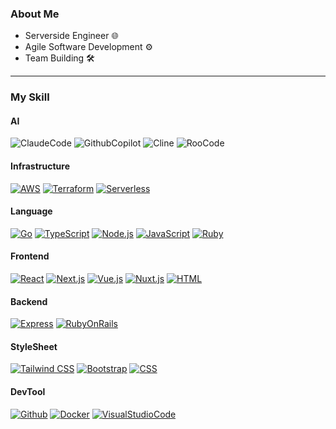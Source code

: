 ### About Me

- Serverside Engineer 🌐
- Agile Software Development ⚙️
- Team Building 🛠️

---

<!--
https://qiita.com/twrcd1227/items/cb6534112bbdeb74ae10
<p align="left"> 
  <img alt="Top Langs" height="150px" src="https://github-readme-stats.vercel.app/api/top-langs/?username=NaokiIshimura&layout=compact&count_private=true&show_icons=true&theme=tokyonight" />
  <img alt="github stats" height="150px" src="https://github-readme-stats.vercel.app/api?username=NaokiIshimura&count_private=true&show_icons=true&show_icons=true&theme=tokyonight" />
</p>
---
-->

### My Skill
<!--
#### Currently studying...
-->
#### AI
![ClaudeCode](https://img.shields.io/badge/-ClaudeCode-000000.svg?logo=claude&style=flat-square&logoColor=white)
![GithubCopilot](https://img.shields.io/badge/-GithubCopilot-000000.svg?logo=githubcopilot&style=flat-square&logoColor=white)
![Cline](https://img.shields.io/badge/-Cline-000000.svg?logo=cline&style=flat-square&logoColor=white)
![RooCode](https://img.shields.io/badge/-RooCode-000000.svg?logo=roocodestyle=flat-square&logoColor=white)


#### Infrastructure
[![AWS](https://custom-icon-badges.demolab.com/badge/AWS-%23FF9900.svg?logo=aws&logoColor=white)](https://aws.amazon.com/jp/)
[![Terraform](https://img.shields.io/badge/-Terraform-844FBA.svg?logo=terraform&style=flat-square&logoColor=white)](https://www.docker.com/)
[![Serverless](https://img.shields.io/badge/-Serverless-FD5750.svg?logo=Serverless&style=flat-square&logoColor=white)](https://www.serverless.com/)

#### Language
[![Go](https://img.shields.io/badge/-Go-00ADD8.svg?logo=Go&style=flat-square&logoColor=white)](https://go.dev/)
[![TypeScript](https://img.shields.io/badge/-TypeScript-3178C6.svg?logo=TypeScript&style=flat-square&logoColor=white)](https://www.typescriptlang.org/)
[![Node.js](https://img.shields.io/badge/-Node.js-339933.svg?logo=Node.js&style=flat-square&logoColor=black)](https://developer.mozilla.org/en-US/docs/Web/JavaScript)
[![JavaScript](https://img.shields.io/badge/-JavaScript-F7DF1E.svg?logo=javascript&style=flat-square&logoColor=black)](https://developer.mozilla.org/en-US/docs/Web/JavaScript)
[![Ruby](https://img.shields.io/badge/-Ruby-CC342D.svg?logo=ruby&style=flat-square&logoColor=white)](https://www.ruby-lang.org/)

#### Frontend
[![React](https://img.shields.io/badge/-React-61DAFB.svg?logo=react&style=flat-square&logoColor=white)](https://ja.react.dev/)
[![Next.js](https://img.shields.io/badge/-Next.js-000000.svg?logo=next.js&style=flat-square&logoColor=white)](https://nextjs.org/)
[![Vue.js](https://img.shields.io/badge/-Vue.js-4FC08D.svg?logo=vue.js&style=flat-square&logoColor=white)](https://ja.vuejs.org/)
[![Nuxt.js](https://img.shields.io/badge/-Nuxt.js-00DC82.svg?logo=nuxt.js&style=flat-square&logoColor=white)](https://nuxt.com/)
[![HTML](https://img.shields.io/badge/-HTML5-E34F26.svg?logo=html5&style=flat-square&logoColor=white)](https://developer.mozilla.org/en-US/docs/Web/Guide/HTML)

#### Backend
[![Express](https://img.shields.io/badge/-Express-000000.svg?logo=express&style=flat-square&logoColor=white)](https://expressjs.com/ja/)
[![RubyOnRails](https://img.shields.io/badge/-Ruby%20on%20Rails-CC0000.svg?logo=ruby-on-rails&style=flat-square&logoColor=white)](https://rubyonrails.org/)

#### StyleSheet
[![Tailwind CSS](https://img.shields.io/badge/-Tailwind%20CSS-06B6D4.svg?logo=Tailwind-css&style=flat-square&logoColor=white)](https://tailwindcss.com/)
[![Bootstrap](https://img.shields.io/badge/-Bootstrap-7952B3.svg?logo=bootstrap&style=flat-square&logoColor=white)](https://getbootstrap.jp/)
[![CSS](https://img.shields.io/badge/-CSS3-1572B6.svg?logo=css3&style=flat-square&logoColor=white)](https://developer.mozilla.org/en-US/docs/Web/CSS)

#### DevTool
[![Github](https://img.shields.io/badge/-Github-181717.svg?logo=github&style=flat-square&logoColor=white)]()
[![Docker](https://img.shields.io/badge/-Docker-2496ED.svg?logo=docker&style=flat-square&logoColor=white)](https://www.docker.com/)
[![VisualStudioCode](https://img.shields.io/badge/-Visual%20Studio%20Code-007ACC.svg?logo=visual-studio-code&style=flat-square&logoColor=white)]()

<!--
##### Examples
I can build infrastructure like.

<img alt="SNQ-2001" src="img/AWS-Architecture-Microservice.drawio.png" width="50%" height="100%">
<img alt="SNQ-2001" src="img/AWS-Architecture-Container.drawio.png" width="50%" height="100%">
-->

<!-- Simple Icons
https://simpleicons.org/
-->

<!--
**NaokiIshimura/NaokiIshimura** is a ✨ _special_ ✨ repository because its `README.md` (this file) appears on your GitHub profile.

Here are some ideas to get you started:

- 🔭 I’m currently working on ...
- 🌱 I’m currently learning ...
- 👯 I’m looking to collaborate on ...
- 🤔 I’m looking for help with ...
- 💬 Ask me about ...
- 📫 How to reach me: ...
- 😄 Pronouns: ...
- ⚡ Fun fact: ...
-->
